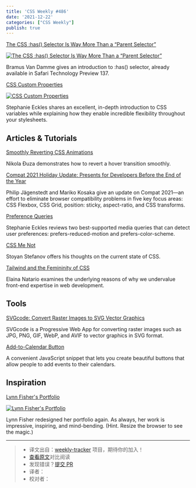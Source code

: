 ```yaml
---
title: 'CSS Weekly #486'
date: '2021-12-22'
categories: ["CSS Weekly"]
publish: true
---
```


[The CSS :has() Selector Is Way More Than a “Parent Selector”](https://www.bram.us/2021/12/21/the-css-has-selector-is-way-more-than-a-parent-selector/?utm_source=CSS-Weekly&utm_campaign=Issue-486&utm_medium=web)
<!--以上是预览信息，图片一张或限制百字左右，前者优先-->
<!-- more -->
[![The CSS :has() Selector Is Way More Than a “Parent Selector”](https://css-weekly.com/wp-content/uploads/2021/12/the-css-has-selector-is-way-more-than-a-parent-selector.jpg)](https://www.bram.us/2021/12/21/the-css-has-selector-is-way-more-than-a-parent-selector/?utm_source=CSS-Weekly&utm_campaign=Issue-486&utm_medium=web)

Bramus Van Damme gives an introduction to :has() selector, already available in Safari Technology Preview 137.

[CSS Custom Properties](https://12daysofweb.dev/2021/css-custom-properties/?utm_source=CSS-Weekly&utm_campaign=Issue-486&utm_medium=web)

[![CSS Custom Properties](https://css-weekly.com/wp-content/uploads/2021/12/css-custom-properties.jpg)](https://12daysofweb.dev/2021/css-custom-properties/?utm_source=CSS-Weekly&utm_campaign=Issue-486&utm_medium=web)

Stephanie Eckles shares an excellent, in-depth introduction to CSS variables while explaining how they enable incredible flexibility throughout your stylesheets.

## Articles & Tutorials

[Smoothly Reverting CSS Animations](https://pragmaticpineapple.com/smoothly-reverting-css-animations/?utm_source=CSS-Weekly&utm_campaign=Issue-486&utm_medium=web)

Nikola Đuza demonstrates how to revert a hover transition smoothly.

[Compat 2021 Holiday Update: Presents for Developers Before the End of the Year](https://web.dev/compat2021-holiday-update/?utm_source=CSS-Weekly&utm_campaign=Issue-486&utm_medium=web)

Philip Jägenstedt and Mariko Kosaka give an update on Compat 2021—an effort to eliminate browser compatibility problems in five key focus areas: CSS Flexbox, CSS Grid, position: sticky, aspect-ratio, and CSS transforms.


[Preference Queries](https://12daysofweb.dev/2021/preference-queries/?utm_source=CSS-Weekly&utm_campaign=Issue-486&utm_medium=web)

Stephanie Eckles reviews two best-supported media queries that can detect user preferences: prefers-reduced-motion and prefers-color-scheme.


[CSS Me Not](https://calendar.perfplanet.com/2021/css-me-not/?utm_source=CSS-Weekly&utm_campaign=Issue-486&utm_medium=web)

Stoyan Stefanov offers his thoughts on the current state of CSS.

[Tailwind and the Femininity of CSS](https://thoughtbot.com/blog/tailwind-and-the-femininity-of-css?utm_source=CSS-Weekly&utm_campaign=Issue-486&utm_medium=web)

Elaina Natario examines the underlying reasons of why we undervalue front-end expertise in web development.

## Tools

[SVGcode: Convert Raster Images to SVG Vector Graphics](https://web.dev/svgcode/?utm_source=CSS-Weekly&utm_campaign=Issue-486&utm_medium=web)

SVGcode is a Progressive Web App for converting raster images such as JPG, PNG, GIF, WebP, and AVIF to vector graphics in SVG format.

[Add-to-Calendar Button](https://jekuer.github.io/add-to-calendar-button/?utm_source=CSS-Weekly&utm_campaign=Issue-486&utm_medium=web)

A convenient JavaScript snippet that lets you create beautiful buttons that allow people to add events to their calendars.

## Inspiration

[Lynn Fisher's Portfolio](https://lynnandtonic.com/?utm_source=CSS-Weekly&utm_campaign=Issue-486&utm_medium=web)

[![Lynn Fisher's Portfolio](https://css-weekly.com/wp-content/uploads/2021/12/lynnandtonic.png)](https://lynnandtonic.com/?utm_source=CSS-Weekly&utm_campaign=Issue-486&utm_medium=web)

Lynn Fisher redesigned her portfolio again. As always, her work is impressive, inspiring, and mind-bending. (Hint. Resize the browser to see the magic.)


---
> * 译文出自：[weekly-tracker](https://github.com/FEDarling/weekly-tracker) 项目，期待你的加入！
> * [查看原文](https://css-weekly.com/issue-486/)对比阅读
> * 发现错误？[提交 PR](https://github.com/FEDarling/weekly-tracker/blob/main/weeklys/css_weekly/486/README.md)
> * 译者：
> * 校对者：